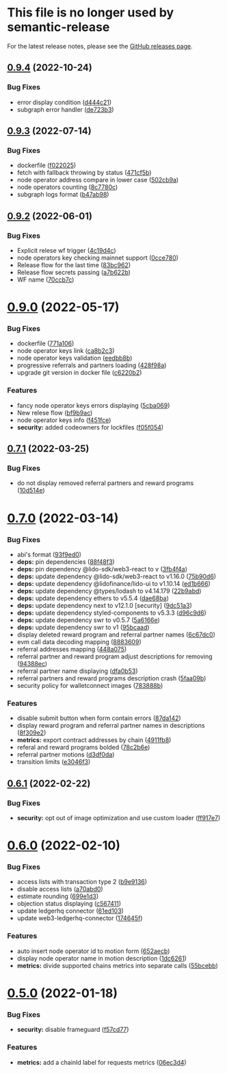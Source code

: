 # This file is no longer used by semantic-release
For the latest release notes, please see the [GitHub releases page](https://github.com/lidofinance/easy-track-ui/releases).


## [0.9.4](https://github.com/lidofinance/easy-track-ui/compare/0.9.3...0.9.4) (2022-10-24)


### Bug Fixes

* error display condition ([d444c21](https://github.com/lidofinance/easy-track-ui/commit/d444c215a29e22494fad961d69dbe62f8a04af48))
* subgraph error handler ([de723b3](https://github.com/lidofinance/easy-track-ui/commit/de723b35636d83c18167c4c87ec122e29274acba))



## [0.9.3](https://github.com/lidofinance/easy-track-ui/compare/0.9.2...0.9.3) (2022-07-14)


### Bug Fixes

* dockerfile ([f022025](https://github.com/lidofinance/easy-track-ui/commit/f02202572b47dbe9cbc6bd03a97cc694716e9564))
* fetch with fallback throwing by status ([471cf5b](https://github.com/lidofinance/easy-track-ui/commit/471cf5b87c5de20832df7c76b55e8511af4518cb))
* node operator address compare in lower case ([502cb9a](https://github.com/lidofinance/easy-track-ui/commit/502cb9ae2a5322eb0274c3ea03566e7893598e01))
* node operators counting ([8c7780c](https://github.com/lidofinance/easy-track-ui/commit/8c7780c8c2e9a4798946e5b8f5c5dd512d85b4d6))
* subgraph logs format ([b47ab98](https://github.com/lidofinance/easy-track-ui/commit/b47ab980f3cdb7120b82587e689095a96bdf09b0))



## [0.9.2](https://github.com/lidofinance/easy-track-ui/compare/0.9.1...0.9.2) (2022-06-01)


### Bug Fixes

* Explicit relese wf trigger ([4c19d4c](https://github.com/lidofinance/easy-track-ui/commit/4c19d4c78e7f15c7d014c970363f575f6d470996))
* node operators key checking mainnet support ([0cce780](https://github.com/lidofinance/easy-track-ui/commit/0cce780d5487b39859c9a2075a2225955500ca6c))
* Release flow for the last time ([83bc962](https://github.com/lidofinance/easy-track-ui/commit/83bc962205c0776bb039a4b68befbd660583ee08))
* Release flow secrets passing ([a7b622b](https://github.com/lidofinance/easy-track-ui/commit/a7b622b957ec24b162e8c626ff2dd922f41e9dc5))
* WF name ([70ccb7c](https://github.com/lidofinance/easy-track-ui/commit/70ccb7c66e1d66d28e30b3e3038a322047175a39))



# [0.9.0](https://github.com/lidofinance/easy-track-ui/compare/0.7.1...0.9.0) (2022-05-17)


### Bug Fixes

* dockerfile ([771a106](https://github.com/lidofinance/easy-track-ui/commit/771a10668bc11d036bb3a3a28ce857bdc4619409))
* node operator keys link ([ca8b2c3](https://github.com/lidofinance/easy-track-ui/commit/ca8b2c3d0d94cef5f0d9abf0c7616109b768e39b))
* node operator keys validation ([eedbb8b](https://github.com/lidofinance/easy-track-ui/commit/eedbb8b28b3eb2316c8119bbff331c355722e0c2))
* progressive referrals and partners loading ([428f98a](https://github.com/lidofinance/easy-track-ui/commit/428f98a152bacc2f01f2d9f6fd952b0ffd22dc11))
* upgrade git version in docker file ([c6220b2](https://github.com/lidofinance/easy-track-ui/commit/c6220b2be2f220f45ec5a54b1410d1e5b8a6db2a))


### Features

* fancy node operator keys errors displaying ([5cba069](https://github.com/lidofinance/easy-track-ui/commit/5cba069fdc9ed241c87064e3d13d8afd376b7b93))
* New relese flow ([bf9b9ac](https://github.com/lidofinance/easy-track-ui/commit/bf9b9acb44a044a1965d648f0b1444d8fc03a6ca))
* node operator keys info ([f451fce](https://github.com/lidofinance/easy-track-ui/commit/f451fcec35d3f3e08ca122fbe56265df42aa37b1))
* **security:** added codeowners for lockfiles ([f05f054](https://github.com/lidofinance/easy-track-ui/commit/f05f054e602630cf559bf10d1c3527f13cd42f80))



## [0.7.1](https://github.com/lidofinance/easy-track-ui/compare/0.7.0...0.7.1) (2022-03-25)


### Bug Fixes

* do not display removed referral partners and reward programs ([10d514e](https://github.com/lidofinance/easy-track-ui/commit/10d514e90ee97d75d5fa7a94ae10012120e3db91))



# [0.7.0](https://github.com/lidofinance/easy-track-ui/compare/0.6.1...0.7.0) (2022-03-14)


### Bug Fixes

* abi's format ([93f9ed0](https://github.com/lidofinance/easy-track-ui/commit/93f9ed017952bf9e638aed07b6fb2f21e296536f))
* **deps:** pin dependencies ([88f48f3](https://github.com/lidofinance/easy-track-ui/commit/88f48f3d091385407c2160eda8e2d15104bb8c14))
* **deps:** pin dependency @lido-sdk/web3-react to v ([3fb4f4a](https://github.com/lidofinance/easy-track-ui/commit/3fb4f4a0c7a41adcd9234c5e83a5ec06ae5b932e))
* **deps:** update dependency @lido-sdk/web3-react to v1.16.0 ([75b90d6](https://github.com/lidofinance/easy-track-ui/commit/75b90d65d317b6fb91b0e3aeb172a113383b6820))
* **deps:** update dependency @lidofinance/lido-ui to v1.10.14 ([ed1b666](https://github.com/lidofinance/easy-track-ui/commit/ed1b666b9bf11f2e68c99f7b3c75fc84c79d74e6))
* **deps:** update dependency @types/lodash to v4.14.179 ([22b9abd](https://github.com/lidofinance/easy-track-ui/commit/22b9abd56e99499d8a703fb41eaa77d4ff6b4bf7))
* **deps:** update dependency ethers to v5.5.4 ([dae68ba](https://github.com/lidofinance/easy-track-ui/commit/dae68bae75216cc09e73538f88a518caeecb3058))
* **deps:** update dependency next to v12.1.0 [security] ([9dc51a3](https://github.com/lidofinance/easy-track-ui/commit/9dc51a3a0c3210ee047e3103d59fb74b1ce1b8bd))
* **deps:** update dependency styled-components to v5.3.3 ([d96c9d6](https://github.com/lidofinance/easy-track-ui/commit/d96c9d621c2ae4bce302213739262fb0aef8d005))
* **deps:** update dependency swr to v0.5.7 ([5a6166e](https://github.com/lidofinance/easy-track-ui/commit/5a6166e4956404606c58fec07d3e26642ae5f8ca))
* **deps:** update dependency swr to v1 ([95bcaad](https://github.com/lidofinance/easy-track-ui/commit/95bcaad7ab4f9e92a0ab484dbb7acae8ede9edc6))
* display deleted reward program and referral partner names ([6c67dc0](https://github.com/lidofinance/easy-track-ui/commit/6c67dc01de11a415022fc2d88fbe3d989c56cad8))
* evm call data decoding mapping ([8883609](https://github.com/lidofinance/easy-track-ui/commit/8883609ec30be35b2a78c00bb84c035140c364bb))
* referral addresses mapping ([448a075](https://github.com/lidofinance/easy-track-ui/commit/448a075644452771814d9eeea0919c4fc2f1b77d))
* referral partner and reward program adjust descriptions for removing ([94388ec](https://github.com/lidofinance/easy-track-ui/commit/94388ec52442e1214e149d5846976519728b6c20))
* referral partner name displaying ([dfa0b53](https://github.com/lidofinance/easy-track-ui/commit/dfa0b53bfc21de2afac5f9ba2de1d97624494bbc))
* referral partners and reward programs description crash ([5faa09b](https://github.com/lidofinance/easy-track-ui/commit/5faa09bcac7f05a2c91d537182f388ba9f2f2478))
* security policy for walletconnect images ([783888b](https://github.com/lidofinance/easy-track-ui/commit/783888b167c0395315622029eb517afb8b32fc22))


### Features

* disable submit button when form contain errors ([87da142](https://github.com/lidofinance/easy-track-ui/commit/87da142a65d2d3ceb41b4de76dfbf1560e20b828))
* display reward program and referral partner names in descriptions ([8f309e2](https://github.com/lidofinance/easy-track-ui/commit/8f309e212a186cb3ddc027beaa737ddc1996c2ca))
* **metrics:** export contract addresses by chain ([4911fb8](https://github.com/lidofinance/easy-track-ui/commit/4911fb8b95af54adf50a6a23494128205aa45814))
* referal and reward programs bolded ([78c2b6e](https://github.com/lidofinance/easy-track-ui/commit/78c2b6eecc5f5a1478d82724c5817ac7a0ea2c0c))
* referral partner motions ([d3df0da](https://github.com/lidofinance/easy-track-ui/commit/d3df0da89c391f09fc1be26524b309d1165b3c07))
* transition limits ([e3046f3](https://github.com/lidofinance/easy-track-ui/commit/e3046f3e872b1fbdae1481a3786482d0a82ba93f))



## [0.6.1](https://github.com/lidofinance/easy-track-ui/compare/0.6.0...0.6.1) (2022-02-22)


### Bug Fixes

* **security:** opt out of image optimization and use custom loader ([ff917e7](https://github.com/lidofinance/easy-track-ui/commit/ff917e7242366c2e5baf7596818437dd7aa40251))



# [0.6.0](https://github.com/lidofinance/easy-track-ui/compare/0.5.0...0.6.0) (2022-02-10)


### Bug Fixes

* access lists with transaction type 2 ([b9e9136](https://github.com/lidofinance/easy-track-ui/commit/b9e9136b4601a32243a1ad80ae166a369b9fb858))
* disable access lists ([a70abd0](https://github.com/lidofinance/easy-track-ui/commit/a70abd02027771992819cd19bb0a1478aa097a12))
* estimate rounding ([699e1d3](https://github.com/lidofinance/easy-track-ui/commit/699e1d3672f90eb1a5d0c75b181a6284ad68e230))
* objection status displaying ([c567411](https://github.com/lidofinance/easy-track-ui/commit/c5674116f4c9b2baec9cfb2d3149e8fccb9de88d))
* update ledgerhq connector ([61ed103](https://github.com/lidofinance/easy-track-ui/commit/61ed10389be2ec26cffaa7345c7a17c034188c29))
* update web3-ledgerhq-connector ([174645f](https://github.com/lidofinance/easy-track-ui/commit/174645f21a0ae382d4943e773d50082d12bfa476))


### Features

* auto insert node operator id to motion form ([652aecb](https://github.com/lidofinance/easy-track-ui/commit/652aecb288a2c567fa1472d5522df9653434bd1e))
* display node operator name in motion description ([1dc6261](https://github.com/lidofinance/easy-track-ui/commit/1dc626171a2bd6a18c572617f6c19d7e0362e151))
* **metrics:** divide supported chains metrics into separate calls ([55bcebb](https://github.com/lidofinance/easy-track-ui/commit/55bcebba59f9855eb99490dc8a45466e1c224115))



# [0.5.0](https://github.com/lidofinance/easy-track-ui/compare/0.4.0...0.5.0) (2022-01-18)


### Bug Fixes

* **security:** disable frameguard ([f57cd77](https://github.com/lidofinance/easy-track-ui/commit/f57cd77ed0b43ad17ac821eda11ff31979e441ab))


### Features

* **metrics:** add a chainId label for requests metrics ([06ec3d4](https://github.com/lidofinance/easy-track-ui/commit/06ec3d42d1f3cb944e834771d12c1ead12b80550))



